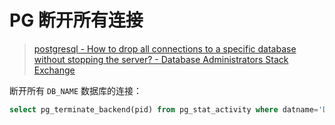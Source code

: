 # PG 断开所有连接

> [postgresql - How to drop all connections to a specific database without stopping the server? - Database Administrators Stack Exchange](https://dba.stackexchange.com/questions/16426/how-to-drop-all-connections-to-a-specific-database-without-stopping-the-server)

断开所有 `DB_NAME` 数据库的连接：

```sql
select pg_terminate_backend(pid) from pg_stat_activity where datname='DB_NAME';
```
